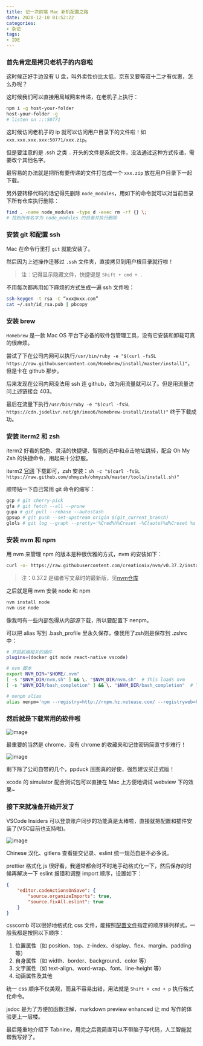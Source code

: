 ```yaml
---
title: 记一次前端 Mac 新机配置之路
date: 2020-12-10 01:52:22
categories:
- 杂记
tags:
- IDE
---
```


### 首先肯定是拷贝老机子的内容啦

这时候正好手边没有 U 盘，叫外卖性价比太低，京东又要等双十二才有优惠，怎么办呢？

这时候我们可以直接用局域网来传递，在老机子上执行：

```bash
npm i -g host-your-folder
host-your-folder -g
# listen on :::50771
```

这时候访问老机子的 ip 就可以访问用户目录下的文件啦！如 `xxx.xxx.xxx.xxx:50771/xxx.zip`。

但是要注意的是 .ssh 之类 `.` 开头的文件是系统文件，没法通过这种方式传递，需要改个其他名字。

最容易的办法就是把所有要传递的文件打包成一个 `xxx.zip` 放在用户目录下一起下载。

另外要转移代码的话记得先删除 `node_modules`，用如下的命令就可以对当前目录下所有仓库执行删除：

```bash
find . -name node_modules -type d -exec rm -rf {} \;
# 找到所有名字为 node_modules 的目录并执行删除
```

### 安装 git 和配置 ssh

Mac 在命令行里打 `git` 就能安装了。

然后因为上述操作迁移过 `.ssh` 文件夹，直接拷贝到用户根目录就行啦！

> 注：记得显示隐藏文件，快捷键是 `Shift + cmd + .`

不用每次都再用如下麻烦的方式生成一遍 ssh 文件啦：

```bash
ssh-keygen -t rsa -C “xxx@xxx.com”
cat ~/.ssh/id_rsa.pub | pbcopy
```

### 安装 brew

`Homebrew` 是一款 Mac OS 平台下必备的软件包管理工具，没有它安装和卸载可真的很麻烦。

尝试了下在公司内网可以执行`/usr/bin/ruby -e "$(curl -fsSL https://raw.githubusercontent.com/Homebrew/install/master/install)"`，但是卡在 github 那步。

后来发现在公司内网没法用 ssh 连 github，改为用流量就可以了。但是用流量访问上述链接会 403。

最后在流量下执行`/usr/bin/ruby -e "$(curl -fsSL https://cdn.jsdelivr.net/gh/ineo6/homebrew-install/install)"` 终于下载成功。

### 安装 iterm2 和 zsh

iterm2 好看的配色、灵活的快捷键、智能的选中和点击地址跳转，配合 Oh My Zsh 的快捷命令，用起来十分舒服。

iterm2 [官网](https://iterm2.com/) 下载即可，zsh 安装：`sh -c "$(curl -fsSL https://raw.github.com/ohmyzsh/ohmyzsh/master/tools/install.sh)"`

顺带贴一下自己常用 git 命令的缩写：

``` bash
gcp # git cherry-pick
gfa # git fetch --all --prune
gupa # git pull --rebase --autostash
gpsup # git push --set-upstream origin $(git_current_branch)
glols # git log --graph --pretty='%Cred%h%Creset -%C(auto)%d%Creset %s %Cgreen(%cr) %C(bold blue)<%an>%Creset' --stat
```

### 安装 nvm 和 npm

用 nvm 来管理 npm 的版本是种很优雅的方式，nvm 的安装如下：

```bash
curl -o- https://raw.githubusercontent.com/creationix/nvm/v0.37.2/install.sh | bash
```

> 注：0.37.2 是编者写文章时的最新版，见[nvm仓库](https://github.com/nvm-sh/nvm)

之后就是用 nvm 安装 node 和 npm

``` bash
nvm install node
nvm use node
```

像我司有一些内部包得从内部源下载，所以要配置下 nenpm。

可以把 alias 写到 .bash_profile 里永久保存，像我用了zsh则是保存到 .zshrc 中：

``` bash
# 开启前端相关的插件
plugins=(docker git node react-native vscode)

# nvm 脚本
export NVM_DIR="$HOME/.nvm"
[ -s "$NVM_DIR/nvm.sh" ] && \. "$NVM_DIR/nvm.sh"  # This loads nvm
[ -s "$NVM_DIR/bash_completion" ] && \. "$NVM_DIR/bash_completion"  # This loads nvm bash_completion

# nenpm alias
alias nenpm='npm --registry=http://rnpm.hz.netease.com/ --registryweb=http://npm.hz.netease.com/ --cache=$HOME/.nenpm/.cache --userconfig=$HOME/.nenpmrc'
```

### 然后就是下载常用的软件啦

![image](https://p6.music.126.net/obj/wo3DlcOGw6DClTvDisK1/5192874733/ff38/9ec2/a448/29d7fa333c425db05cc33a4883453f76.png)

最重要的当然是 chrome，没有 chrome 的收藏夹和记住密码简直寸步难行！

![image](https://p5.music.126.net/obj/wo3DlcOGw6DClTvDisK1/5192833655/e6a2/d1a0/de8e/fb7ed6c18027dd1c6e28e92cd04ca215.jpg)

剩下除了公司自带的几个，ppduck 压图真的好使，强烈建议买正式版！

xcode 的 simulator 配合测试包可以直接在 Mac 上方便地调试 webview 下的效果~

### 接下来就准备开始开发了

VSCode Insiders 可以登录账户同步的功能真是太棒啦，直接就把配置和插件安装了(VSC目前也支持啦)。

![image](https://p6.music.126.net/obj/wo3DlcOGw6DClTvDisK1/5192897486/505c/b816/3882/c073e8da218268eeba4b7cffd1845518.png)

Chinese 汉化、gitlens 查看提交记录、eslint 统一规范自是不必多说。

prettier 格式化 js 很好看，我通常都会时不时地手动格式化一下，然后保存的时候再解决一下 eslint 报错和调整 import 顺序，设置如下：

``` json
{
    "editor.codeActionsOnSave": {
        "source.organizeImports": true,
        "source.fixAll.eslint": true
    }
}
```

csscomb 可以很好地格式化 css 文件，能按照[配置文件](https://github.com/shenyizhou/css-comb/blob/master/csscomb.json)指定的顺序排列样式，一般我都是按照以下顺序：

1. 位置属性（如 position、top、z-index、display、flex、margin、padding 等）
2. 自身属性（如 width、border、background、color 等）
3. 文字属性（如 text-align、word-wrap、font、line-height 等）
4. 动画属性及其他

统一 css 顺序不仅美观，而且不容易出错，用法就是 `Shift + cmd + p` 执行格式化命令。

jsdoc 是为了方便加函数注解，markdown preview enhanced 让 md 写作的体验更上一层楼。

最后隆重地介绍下 Tabnine，用完之后我简直可以不带脑子写代码，人工智能就帮我写好了。
